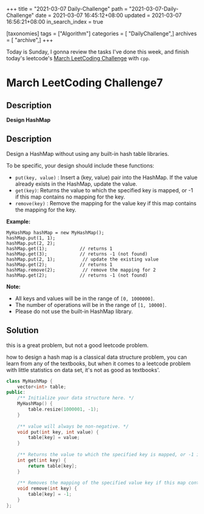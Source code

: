 +++
title = "2021-03-07 Daily-Challenge"
path = "2021-03-07-Daily-Challenge"
date = 2021-03-07 16:45:12+08:00
updated = 2021-03-07 16:56:21+08:00
in_search_index = true

[taxonomies]
tags = ["Algorithm"]
categories = [ "DailyChallenge",]
archives = [ "archive",]
+++

Today is Sunday, I gonna review the tasks I've done this week, and finish today's leetcode's [March LeetCoding Challenge](https://leetcode.com/explore/featured/card/march-leetcoding-challenge-2021/588/week-1-march-1st-march-7th/3663/) with `cpp`.

<!-- more -->

# March LeetCoding Challenge7

## Description

**Design HashMap**

## Description

Design a HashMap without using any built-in hash table libraries.

To be specific, your design should include these functions:

- `put(key, value)` : Insert a (key, value) pair into the HashMap. If the value already exists in the HashMap, update the value.
- `get(key)`: Returns the value to which the specified key is mapped, or -1 if this map contains no mapping for the key.
- `remove(key)` : Remove the mapping for the value key if this map contains the mapping for the key.


**Example:**

```
MyHashMap hashMap = new MyHashMap();
hashMap.put(1, 1);          
hashMap.put(2, 2);         
hashMap.get(1);            // returns 1
hashMap.get(3);            // returns -1 (not found)
hashMap.put(2, 1);          // update the existing value
hashMap.get(2);            // returns 1 
hashMap.remove(2);          // remove the mapping for 2
hashMap.get(2);            // returns -1 (not found) 
```


**Note:**

- All keys and values will be in the range of `[0, 1000000]`.
- The number of operations will be in the range of `[1, 10000]`.
- Please do not use the built-in HashMap library.

## Solution

this is a great problem, but not a good leetcode problem.

how to design a hash map is a classical data structure problem, you can learn from any of the textbooks, but when it comes to a leetcode problem with little statistics on data set, it's not as good as textbooks'.

``` cpp
class MyHashMap {
    vector<int> table;
public:
    /** Initialize your data structure here. */
    MyHashMap() {
        table.resize(1000001, -1);
    }
    
    /** value will always be non-negative. */
    void put(int key, int value) {
        table[key] = value;
    }
    
    /** Returns the value to which the specified key is mapped, or -1 if this map contains no mapping for the key */
    int get(int key) {
        return table[key];
    }
    
    /** Removes the mapping of the specified value key if this map contains a mapping for the key */
    void remove(int key) {
        table[key] = -1;
    }
};
```
